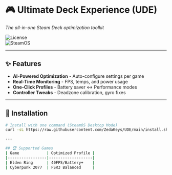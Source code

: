 # 🎮 Ultimate Deck Experience (UDE) 
*The all-in-one Steam Deck optimization toolkit*  

![License](https://img.shields.io/github/license/ZedaKeys/UDE)  
![SteamOS](https://img.shields.io/badge/SteamOS-3.5%2B-blue)  

---

## ✨ Features
- **AI-Powered Optimization** - Auto-configure settings per game  
- **Real-Time Monitoring** - FPS, temps, and power usage  
- **One-Click Profiles** - Battery saver ↔ Performance modes  
- **Controller Tweaks** - Deadzone calibration, gyro fixes  

---

## 🚀 Installation
```bash
# Install with one command (SteamOS Desktop Mode)
curl -sL https://raw.githubusercontent.com/ZedaKeys/UDE/main/install.sh | bash

---

## 🏆 Supported Games
| Game            | Optimized Profile |
|-----------------|-------------------|
| Elden Ring      | 40FPS/Battery+    |
| Cyberpunk 2077  | FSR3 Balanced     |
